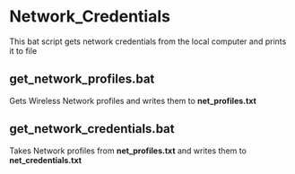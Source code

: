 # Network_Credentials #

This bat script gets network credentials from the local computer and prints it to file

## get_network_profiles.bat ##

Gets Wireless Network profiles and writes them to **net_profiles.txt**

## get_network_credentials.bat ##

Takes Network profiles from **net_profiles.txt** and writes them to **net_credentials.txt**